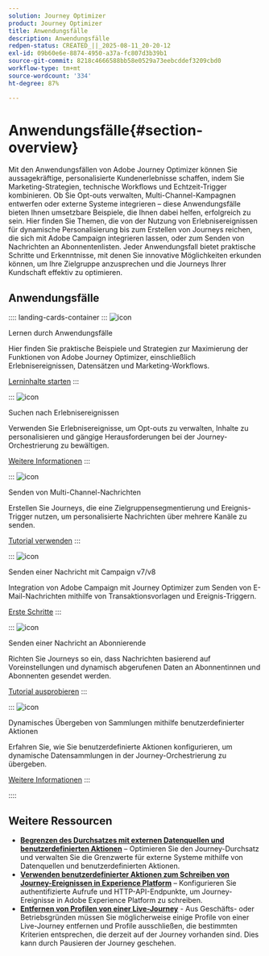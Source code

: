 ```yaml
---
solution: Journey Optimizer
product: Journey Optimizer
title: Anwendungsfälle
description: Anwendungsfälle
redpen-status: CREATED_||_2025-08-11_20-20-12
exl-id: 09b60e6e-8874-4950-a37a-fc807d3b39b1
source-git-commit: 8218c4666588bb58e0529a73eebcddef3209cbd0
workflow-type: tm+mt
source-wordcount: '334'
ht-degree: 87%

---
```


# Anwendungsfälle{#section-overview}

Mit den Anwendungsfällen von Adobe Journey Optimizer können Sie aussagekräftige, personalisierte Kundenerlebnisse schaffen, indem Sie Marketing-Strategien, technische Workflows und Echtzeit-Trigger kombinieren. Ob Sie Opt-outs verwalten, Multi-Channel-Kampagnen entwerfen oder externe Systeme integrieren – diese Anwendungsfälle bieten Ihnen umsetzbare Beispiele, die Ihnen dabei helfen, erfolgreich zu sein. Hier finden Sie Themen, die von der Nutzung von Erlebnisereignissen für dynamische Personalisierung bis zum Erstellen von Journeys reichen, die sich mit Adobe Campaign integrieren lassen, oder zum Senden von Nachrichten an Abonnentenlisten. Jeder Anwendungsfall bietet praktische Schritte und Erkenntnisse, mit denen Sie innovative Möglichkeiten erkunden können, um Ihre Zielgruppe anzusprechen und die Journeys Ihrer Kundschaft effektiv zu optimieren.

## Anwendungsfälle

:::: landing-cards-container
:::
![icon](https://cdn.experienceleague.adobe.com/icons/book.svg)

Lernen durch Anwendungsfälle

Hier finden Sie praktische Beispiele und Strategien zur Maximierung der Funktionen von Adobe Journey Optimizer, einschließlich Erlebnisereignissen, Datensätzen und Marketing-Workflows.

[Lerninhalte starten](../using/building-journeys/jo-use-cases.md)
:::

:::
![icon](https://cdn.experienceleague.adobe.com/icons/list-check.svg)

Suchen nach Erlebnisereignissen

Verwenden Sie Erlebnisereignisse, um Opt-outs zu verwalten, Inhalte zu personalisieren und gängige Herausforderungen bei der Journey-Orchestrierung zu bewältigen.

[Weitere Informationen](../using/building-journeys/exp-event-lookup.md)
:::

:::
![icon](https://cdn.experienceleague.adobe.com/icons/circle-play.svg)

Senden von Multi-Channel-Nachrichten

Erstellen Sie Journeys, die eine Zielgruppensegmentierung und Ereignis-Trigger nutzen, um personalisierte Nachrichten über mehrere Kanäle zu senden.

[Tutorial verwenden](../using/building-journeys/journeys-uc.md)
:::

:::
![icon](https://cdn.experienceleague.adobe.com/icons/puzzle-piece.svg)

Senden einer Nachricht mit Campaign v7/v8

Integration von Adobe Campaign mit Journey Optimizer zum Senden von E-Mail-Nachrichten mithilfe von Transaktionsvorlagen und Ereignis-Triggern.

[Erste Schritte](../using/building-journeys/ajo-ac.md)
:::

:::
![icon](https://cdn.experienceleague.adobe.com/icons/list-check.svg)

Senden einer Nachricht an Abonnierende

Richten Sie Journeys so ein, dass Nachrichten basierend auf Voreinstellungen und dynamisch abgerufenen Daten an Abonnentinnen und Abonnenten gesendet werden.

[Tutorial ausprobieren](../using/building-journeys/message-to-subscribers-uc.md)
:::

:::
![icon](https://cdn.experienceleague.adobe.com/icons/code-branch.svg)

Dynamisches Übergeben von Sammlungen mithilfe benutzerdefinierter Aktionen

Erfahren Sie, wie Sie benutzerdefinierte Aktionen konfigurieren, um dynamische Datensammlungen in der Journey-Orchestrierung zu übergeben.

[Weitere Informationen](../using/building-journeys/collections.md)
:::

::::


## Weitere Ressourcen

- **[Begrenzen des Durchsatzes mit externen Datenquellen und benutzerdefinierten Aktionen](../using/building-journeys/limit-throughput.md)** – Optimieren Sie den Journey-Durchsatz und verwalten Sie die Grenzwerte für externe Systeme mithilfe von Datenquellen und benutzerdefinierten Aktionen.
- **[Verwenden benutzerdefinierter Aktionen zum Schreiben von Journey-Ereignissen in Experience Platform](../using/building-journeys/custom-action-aep.md)** – Konfigurieren Sie authentifizierte Aufrufe und HTTP-API-Endpunkte, um Journey-Ereignisse in Adobe Experience Platform zu schreiben.
- **[Entfernen von Profilen von einer Live-Journey](../using/building-journeys/journey-pause.md#apply-an-exit-criteria-in-a-paused-journey)** - Aus Geschäfts- oder Betriebsgründen müssen Sie möglicherweise einige Profile von einer Live-Journey entfernen und Profile ausschließen, die bestimmten Kriterien entsprechen, die derzeit auf der Journey vorhanden sind. Dies kann durch Pausieren der Journey geschehen.
